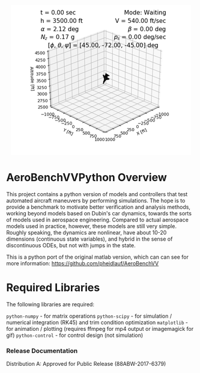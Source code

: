 ﻿<p align="center"> <img src="gcas_py.gif"/> </p>

# AeroBenchVVPython Overview
This project contains a python version of models and controllers that test automated aircraft maneuvers by performing simulations. The hope is to provide a benchmark to motivate better verification and analysis methods, working beyond models based on Dubin's car dynamics, towards the sorts of models used in aerospace engineering. Compared to actual aerospace models used in practice, however, these models are still very simple. Roughly speaking, the dynamics are nonlinear, have about 10-20 dimensions (continuous state variables), and hybrid in the sense of discontinuous ODEs, but not with jumps in the state. 

This is a python port of the original matlab version, which can can see for
more information: https://github.com/pheidlauf/AeroBenchVV

# Required Libraries 

The following libraries are required:

`python-numpy` - for matrix operations
`python-scipy` - for simulation / numerical integration (RK45) and trim condition optimization 
`matplotlib` - for animation / plotting (requires ffmpeg for mp4 output or imagemagick for gif)
`python-control` - for control design (not simulation)

### Release Documentation
Distribution A: Approved for Public Release (88ABW-2017-6379)
